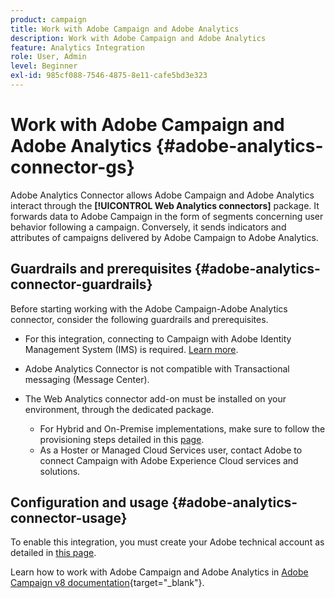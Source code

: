 ```yaml
---
product: campaign
title: Work with Adobe Campaign and Adobe Analytics
description: Work with Adobe Campaign and Adobe Analytics
feature: Analytics Integration
role: User, Admin
level: Beginner
exl-id: 985cf088-7546-4875-8e11-cafe5bd3e323
---
```

# Work with Adobe Campaign and Adobe Analytics {#adobe-analytics-connector-gs}

Adobe Analytics Connector allows Adobe Campaign and Adobe Analytics interact through the **[!UICONTROL Web Analytics connectors]** package. It forwards data to Adobe Campaign in the form of segments concerning user behavior following a campaign. Conversely, it sends indicators and attributes of campaigns delivered by Adobe Campaign to Adobe Analytics.

## Guardrails and prerequisites {#adobe-analytics-connector-guardrails}

Before starting working with the Adobe Campaign-Adobe Analytics connector, consider the following guardrails and prerequisites.

* For this integration, connecting to Campaign with Adobe Identity Management System (IMS) is required. [Learn more](../../integrations/using/about-adobe-id.md).

* Adobe Analytics Connector is not compatible with Transactional messaging (Message Center).

* The Web Analytics connector add-on must be installed on your environment, through the dedicated package.

    * For Hybrid and On-Premise implementations, make sure to follow the provisioning steps detailed in this [page](adobe-analytics-provisioning.md).
    * As a Hoster or Managed Cloud Services user, contact Adobe to connect Campaign with Adobe Experience Cloud services and solutions. 


## Configuration and usage {#adobe-analytics-connector-usage}

To enable this integration, you must create your Adobe technical account as detailed in [this page](oauth-technical-account.md).

Learn how to work with Adobe Campaign and Adobe Analytics in [Adobe Campaign v8 documentation](https://experienceleague.adobe.com/en/docs/campaign/campaign-v8/connect/ac-aa){target="_blank"}.
